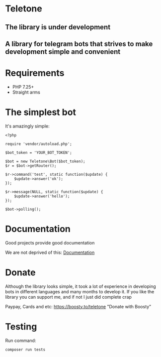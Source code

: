 # Teletone

## The library is under development

## A library for telegram bots that strives to make development simple and convenient

# Requirements

- PHP 7.25+
- Straight arms

# The simplest bot

It's amazingly simple:

```
<?php

require 'vendor/autoload.php';

$bot_token = 'YOUR_BOT_TOKEN';

$bot = new Teletone\Bot($bot_token);
$r = $bot->getRouter();

$r->command('test', static function($update) {
    $update->answer('ok');
});

$r->message(NULL, static function($update) {
    $update->answer('hello');
});

$bot->polling();
```

# Documentation

Good projects provide good documentation

We are not deprived of this: [Documentation](docs/MAIN.md)

# Donate

Although the library looks simple, it took a lot of experience in developing bots in different languages and many months to develop it. If you like the library you can support me, and if not I just did complete crap

Paypay, Cards and etc:
https://boosty.to/teletone "Donate with Boosty"

# Testing

Run command:
```
composer run tests
```
